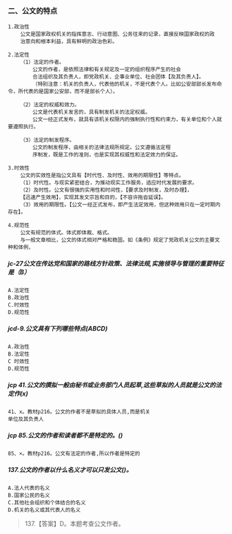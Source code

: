 ### 二、公文的特点
    1.政治性
        公文是国家政权机关的指挥意志、行动意图、公务往来的记录，直接反映国家政权的政
        治意向和根本利益，具有鲜明的政治色彩。
        
    2.法定性
        （1）法定的作者。
            公文的作者，是依照法律和有关规定及一定的组织程序产生的社会
            合法组织及其负责人，即党政机关、企事业单位、社会团体【及其负责人】。
            （特别注意：机关的负责人，代表他的机关，不是代表个人。比如公安部部长发布命令，所代表的是国家公安部，而不是部长个人）。
            
        （2）法定的权威和效力。
            公文是代表机关发言的，具有制发机关的法定权威。
            公文一经正式发布，就具有该机关权限内的强制执行性和约束力，有关单位和个人就要遵照执行。
            
        （3）法定的制发程序。
            公文的制发程序，由相关的法律法规所规定。公文遵循法定程
            序制发，既是工作的准则，也是实现其权威性和法定效力的保证。
            
    3.时效性
        公文的实效性是指公文具有【时代性、及时性、效用的期限性】等特点。
        （1）时代性。与现实紧密结合，为推动现实工作服务，适应时代发展的要求。
        （2）及时性。公文有很强的实用性和时间性，【要求及时制发，及时办理】，
        【迅速产生效用】，实现其发文宗旨和目的，【不容许拖沓延误】。
        （3）效用的期限性。【公文一经正式发布，即产生法定效用，但这种效用只在一定时期内存在】。
        
    4.规范性
        公文有规范的体式。体式即体裁、格式。
        与一般文章相比，公文的体式相对严格和稳固。如《条例》规定了党政机关公文的主要文种和体例，

##### jc-27公文在传达党和国家的路线方针政策、法律法规,实施领导与管理的重要特征是（B）
    A.法定性
    B.政治性
    C.时效性
    D.规范性        

##### jcd-9.公文具有下列哪些特点(ABCD)
    A.政治性
    B.法定性
    C 时效性
    D.规范性    

##### jcp 41.公文的撰拟一般由秘书或业务部门人员起草,这些草拟的人员就是公文的法定作(x)
    41、x。教材p216。公文的作者不是草拟的具体人员,而是机关
    单位及其负责人    

##### jcp 85.公文的作者和读者都不是特定的。()
    85、×。教材p216。公文有法定的作者,所以作者是特定的    

##### 137.公文的作者以什么名义才可以只发公文()。
    A.法人代表的名义
    B.国家公民的名义
    C.其他社会组织和个体结合的名义
    D.机关的名义或其代表人的名义
>   137.【答案】D。本题考查公文作者。    